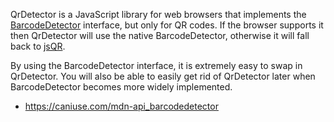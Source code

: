 QrDetector is a JavaScript library for web browsers that implements the [BarcodeDetector](https://developer.mozilla.org/en-US/docs/Web/API/BarcodeDetector) interface, but only for QR codes. If the browser supports it then QrDetector will use the native BarcodeDetector, otherwise it will fall back to [jsQR](https://www.npmjs.com/package/jsqr-es6).

By using the BarcodeDetector interface, it is extremely easy to swap in QrDetector. You will also be able to easily get rid of QrDetector later when BarcodeDetector becomes more widely implemented.

- https://caniuse.com/mdn-api_barcodedetector
